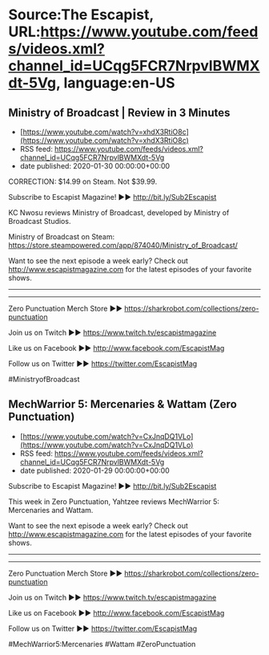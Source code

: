 # Source:The Escapist, URL:https://www.youtube.com/feeds/videos.xml?channel_id=UCqg5FCR7NrpvlBWMXdt-5Vg, language:en-US

## Ministry of Broadcast | Review in 3 Minutes
 - [https://www.youtube.com/watch?v=xhdX3RtiO8c](https://www.youtube.com/watch?v=xhdX3RtiO8c)
 - RSS feed: https://www.youtube.com/feeds/videos.xml?channel_id=UCqg5FCR7NrpvlBWMXdt-5Vg
 - date published: 2020-01-30 00:00:00+00:00

CORRECTION: $14.99 on Steam. Not $39.99.

Subscribe to Escapist Magazine! ►► http://bit.ly/Sub2Escapist

KC Nwosu reviews Ministry of Broadcast, developed by Ministry of Broadcast Studios. 

Ministry of Broadcast on Steam: https://store.steampowered.com/app/874040/Ministry_of_Broadcast/

Want to see the next episode a week early? Check out http://www.escapistmagazine.com for the latest episodes of your favorite shows.

---



---


Zero Punctuation Merch Store ►► https://sharkrobot.com/collections/zero-punctuation 

Join us on Twitch ►► https://www.twitch.tv/escapistmagazine 

Like us on Facebook ►► http://www.facebook.com/EscapistMag

Follow us on Twitter ►► https://twitter.com/EscapistMag

#MinistryofBroadcast

## MechWarrior 5: Mercenaries & Wattam (Zero Punctuation)
 - [https://www.youtube.com/watch?v=CxJnqDQ1VLo](https://www.youtube.com/watch?v=CxJnqDQ1VLo)
 - RSS feed: https://www.youtube.com/feeds/videos.xml?channel_id=UCqg5FCR7NrpvlBWMXdt-5Vg
 - date published: 2020-01-29 00:00:00+00:00

Subscribe to Escapist Magazine! ►► http://bit.ly/Sub2Escapist

This week in Zero Punctuation, Yahtzee reviews MechWarrior 5: Mercenaries and Wattam.

Want to see the next episode a week early? Check out http://www.escapistmagazine.com for the latest episodes of your favorite shows.

---



---


Zero Punctuation Merch Store ►► https://sharkrobot.com/collections/zero-punctuation 

Join us on Twitch ►► https://www.twitch.tv/escapistmagazine 

Like us on Facebook ►► http://www.facebook.com/EscapistMag

Follow us on Twitter ►► https://twitter.com/EscapistMag

#MechWarrior5:Mercenaries #Wattam #ZeroPunctuation

